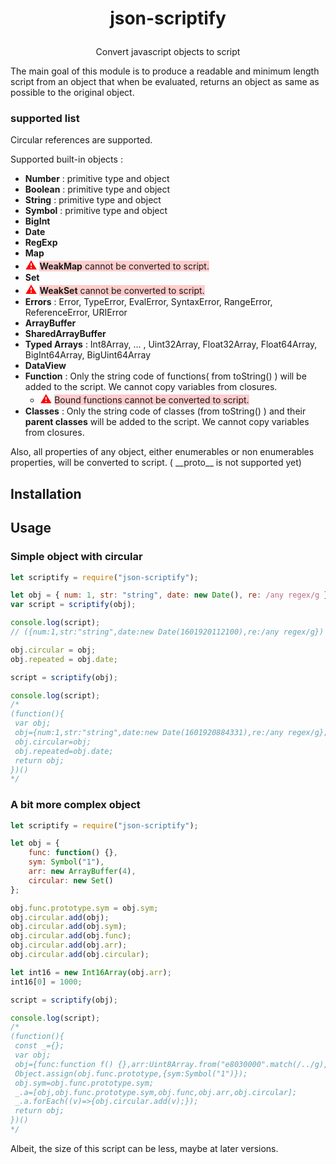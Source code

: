 # <p align="center">json-scriptify</p>

<p align="center">Convert javascript objects to script</p>

The main goal of this module is to produce a readable and minimum length script from an object that when be evaluated, returns an object as same as possible to the original object.

### supported list

Circular references are supported.

Supported built-in objects :

- **Number** : primitive type and object
- **Boolean** : primitive type and object
- **String** : primitive type and object
- **Symbol** : primitive type and object
- **BigInt**
- **Date**
- **RegExp**
- **Map**
- <span style="font-size: 1.3em;color: red">&#9888;&#65039;</span> <span style="background-color:#fcc">**WeakMap** cannot be converted to script. </span>
- **Set**
- <span style="font-size: 1.3em;color: red">&#9888;&#65039;</span> <span style="background-color:#fcc">**WeakSet** cannot be converted to script. </span>
- **Errors** : Error, TypeError, EvalError, SyntaxError, RangeError, ReferenceError, URIError
- **ArrayBuffer**
- **SharedArrayBuffer**
- **Typed Arrays** : Int8Array, ... , Uint32Array, Float32Array, Float64Array, BigInt64Array, BigUint64Array
- **DataView**
- **Function** : Only the string code of functions( from toString() ) will be added to the script. We cannot copy variables from closures.
  - <span style="font-size: 1.3em;color: red">&#9888;&#65039;</span> <span style="background-color:#fcc"> Bound functions cannot be converted to script.</span>
- **Classes** : Only the string code of classes (from toString() ) and their **parent classes** will be added to the script. We cannot copy variables from closures.

Also, all properties of any object, either enumerables or non enumerables properties, will be converted to script. ( \_\_proto\_\_ is not supported yet)

## Installation

## Usage

### Simple object with circular

```javascript
let scriptify = require("json-scriptify");

let obj = { num: 1, str: "string", date: new Date(), re: /any regex/g };
var script = scriptify(obj);

console.log(script);
// ({num:1,str:"string",date:new Date(1601920112100),re:/any regex/g})

obj.circular = obj;
obj.repeated = obj.date;

script = scriptify(obj);

console.log(script);
/*
(function(){
 var obj;
 obj={num:1,str:"string",date:new Date(1601920884331),re:/any regex/g};
 obj.circular=obj;
 obj.repeated=obj.date;
 return obj;
})()
*/
```

### A bit more complex object

```javascript
let scriptify = require("json-scriptify");

let obj = {
	func: function() {},
	sym: Symbol("1"),
	arr: new ArrayBuffer(4),
	circular: new Set()
};

obj.func.prototype.sym = obj.sym;
obj.circular.add(obj);
obj.circular.add(obj.sym);
obj.circular.add(obj.func);
obj.circular.add(obj.arr);
obj.circular.add(obj.circular);

let int16 = new Int16Array(obj.arr);
int16[0] = 1000;

script = scriptify(obj);

console.log(script);
/*
(function(){
 const _={};
 var obj;
 obj={func:function f() {},arr:Uint8Array.from("e8030000".match(/../g),v=>parseInt(v,16)).buffer,circular:new Set()};
 Object.assign(obj.func.prototype,{sym:Symbol("1")});
 obj.sym=obj.func.prototype.sym;
 _.a=[obj,obj.func.prototype.sym,obj.func,obj.arr,obj.circular];
 _.a.forEach((v)=>{obj.circular.add(v);});
 return obj;
})()
*/
```

Albeit, the size of this script can be less, maybe at later versions.
